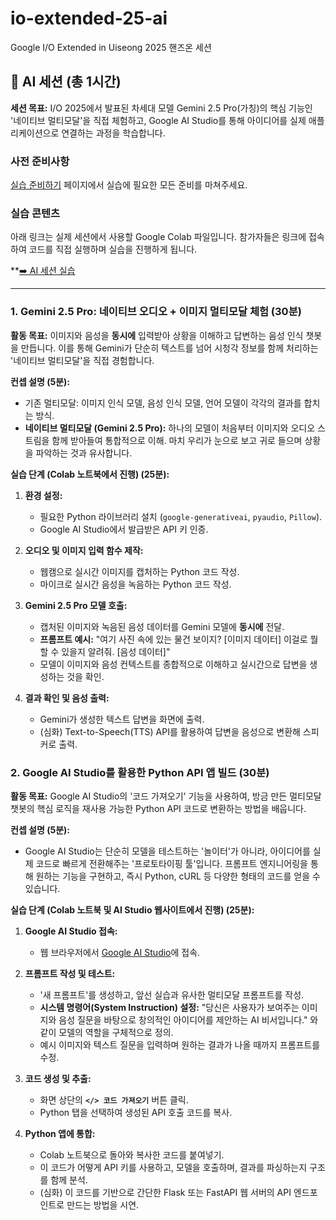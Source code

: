 # io-extended-25-ai
Google I/O Extended in Uiseong 2025 핸즈온 세션

## 🤖 AI 세션 (총 1시간)

**세션 목표:** I/O 2025에서 발표된 차세대 모델 Gemini 2.5 Pro(가칭)의 핵심 기능인 '네이티브 멀티모달'을 직접 체험하고, Google AI Studio를 통해 아이디어를 실제 애플리케이션으로 연결하는 과정을 학습합니다.

### **사전 준비사항**

[실습 준비하기](./PREPARE.md) 페이지에서 실습에 필요한 모든 준비를 마쳐주세요.

### **실습 콘텐츠**

아래 링크는 실제 세션에서 사용할 Google Colab 파일입니다. 참가자들은 링크에 접속하여 코드를 직접 실행하며 실습을 진행하게 됩니다.

**[➡️ AI 세션 실습](https://colab.research.google.com/)

-----

### **1. Gemini 2.5 Pro: 네이티브 오디오 + 이미지 멀티모달 체험 (30분)**

**활동 목표:** 이미지와 음성을 **동시에** 입력받아 상황을 이해하고 답변하는 음성 인식 챗봇을 만듭니다. 이를 통해 Gemini가 단순히 텍스트를 넘어 시청각 정보를 함께 처리하는 '네이티브 멀티모달'을 직접 경험합니다.

**컨셉 설명 (5분):**

  * 기존 멀티모달: 이미지 인식 모델, 음성 인식 모델, 언어 모델이 각각의 결과를 합치는 방식.
  * **네이티브 멀티모달 (Gemini 2.5 Pro):** 하나의 모델이 처음부터 이미지와 오디오 스트림을 함께 받아들여 통합적으로 이해. 마치 우리가 눈으로 보고 귀로 들으며 상황을 파악하는 것과 유사합니다.

**실습 단계 (Colab 노트북에서 진행) (25분):**

1.  **환경 설정:**

      * 필요한 Python 라이브러리 설치 (`google-generativeai`, `pyaudio`, `Pillow`).
      * Google AI Studio에서 발급받은 API 키 인증.

2.  **오디오 및 이미지 입력 함수 제작:**

      * 웹캠으로 실시간 이미지를 캡처하는 Python 코드 작성.
      * 마이크로 실시간 음성을 녹음하는 Python 코드 작성.

3.  **Gemini 2.5 Pro 모델 호출:**

      * 캡처된 이미지와 녹음된 음성 데이터를 Gemini 모델에 **동시에** 전달.
      * **프롬프트 예시:** "여기 사진 속에 있는 물건 보이지? [이미지 데이터] 이걸로 뭘 할 수 있을지 알려줘. [음성 데이터]"
      * 모델이 이미지와 음성 컨텍스트를 종합적으로 이해하고 실시간으로 답변을 생성하는 것을 확인.

4.  **결과 확인 및 음성 출력:**

      * Gemini가 생성한 텍스트 답변을 화면에 출력.
      * (심화) Text-to-Speech(TTS) API를 활용하여 답변을 음성으로 변환해 스피커로 출력.

### **2. Google AI Studio를 활용한 Python API 앱 빌드 (30분)**

**활동 목표:** Google AI Studio의 '코드 가져오기' 기능을 사용하여, 방금 만든 멀티모달 챗봇의 핵심 로직을 재사용 가능한 Python API 코드로 변환하는 방법을 배웁니다.

**컨셉 설명 (5분):**

  * Google AI Studio는 단순히 모델을 테스트하는 '놀이터'가 아니라, 아이디어를 실제 코드로 빠르게 전환해주는 '프로토타이핑 툴'입니다. 프롬프트 엔지니어링을 통해 원하는 기능을 구현하고, 즉시 Python, cURL 등 다양한 형태의 코드를 얻을 수 있습니다.

**실습 단계 (Colab 노트북 및 AI Studio 웹사이트에서 진행) (25분):**

1.  **Google AI Studio 접속:**

      * 웹 브라우저에서 [Google AI Studio](https://aistudio.google.com/)에 접속.

2.  **프롬프트 작성 및 테스트:**

      * '새 프롬프트'를 생성하고, 앞선 실습과 유사한 멀티모달 프롬프트를 작성.
      * **시스템 명령어(System Instruction) 설정:** "당신은 사용자가 보여주는 이미지와 음성 질문을 바탕으로 창의적인 아이디어를 제안하는 AI 비서입니다." 와 같이 모델의 역할을 구체적으로 정의.
      * 예시 이미지와 텍스트 질문을 입력하며 원하는 결과가 나올 때까지 프롬프트를 수정.

3.  **코드 생성 및 추출:**

      * 화면 상단의 **`</> 코드 가져오기`** 버튼 클릭.
      * Python 탭을 선택하여 생성된 API 호출 코드를 복사.

4.  **Python 앱에 통합:**

      * Colab 노트북으로 돌아와 복사한 코드를 붙여넣기.
      * 이 코드가 어떻게 API 키를 사용하고, 모델을 호출하며, 결과를 파싱하는지 구조를 함께 분석.
      * (심화) 이 코드를 기반으로 간단한 Flask 또는 FastAPI 웹 서버의 API 엔드포인트로 만드는 방법을 시연.
